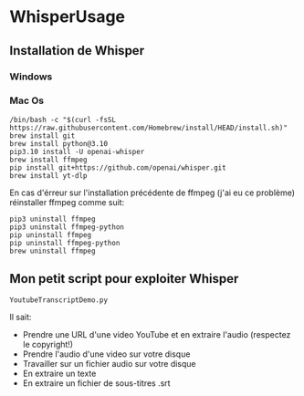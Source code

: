 # WhisperUsage

## Installation de Whisper
### Windows

### Mac Os
    /bin/bash -c "$(curl -fsSL https://raw.githubusercontent.com/Homebrew/install/HEAD/install.sh)"
    brew install git
    brew install python@3.10
    pip3.10 install -U openai-whisper
    brew install ffmpeg
    pip install git+https://github.com/openai/whisper.git
    brew install yt-dlp

En cas d'érreur sur l'installation précédente de ffmpeg (j'ai eu ce problème) réinstaller ffmpeg comme suit:
    
    pip3 uninstall ffmpeg
    pip3 uninstall ffmpeg-python
    pip uninstall ffmpeg
    pip uninstall ffmpeg-python
    brew uninstall ffmpeg

## Mon petit script pour exploiter Whisper
    YoutubeTranscriptDemo.py

Il sait:
- Prendre une URL d'une video YouTube et en extraire l'audio (respectez le copyright!)
- Prendre l'audio d'une video sur votre disque
- Travailler sur un fichier audio sur votre disque
- En extraire un texte
- En extraire un fichier de sous-titres .srt
